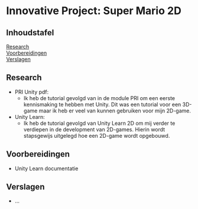 # Innovative Project: Super Mario 2D

## **Inhoudstafel**
[Research](#research)  
[Voorbereidingen](#voorbereidingen)  
[Verslagen](#verslagen)


## Research 
- PRI Unity pdf:
  - Ik heb de tutorial gevolgd van in de module PRI om een eerste kennismaking te hebben met Unity. Dit was een tutorial voor een 3D-game maar ik heb er veel van kunnen gebruiken voor mijn 2D-game.
- Unity Learn:
  - Ik heb de tutorial gevolgd van Unity Learn 2D om mij verder te verdiepen in de development van 2D-games. Hierin wordt stapsgewijs uitgelegd hoe een 2D-game wordt opgebouwd.
## Voorbereidingen 
- Unity Learn documentatie
## Verslagen
- ...

 

